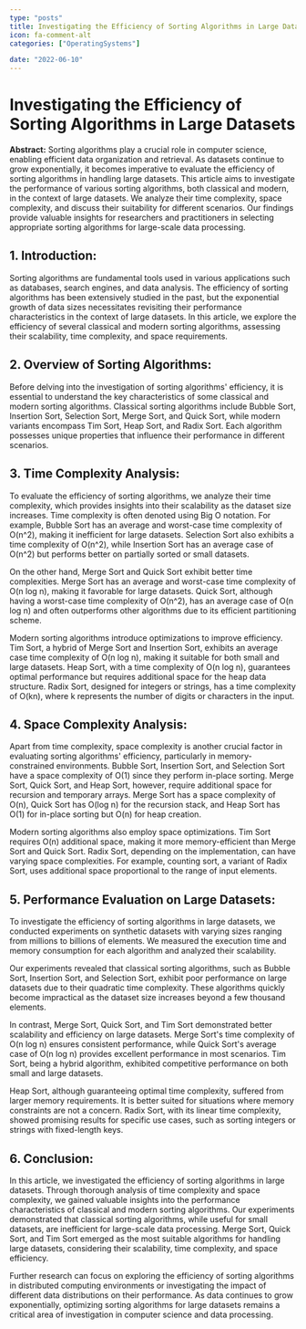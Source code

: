 ```yaml
---
type: "posts"
title: Investigating the Efficiency of Sorting Algorithms in Large Datasets
icon: fa-comment-alt
categories: ["OperatingSystems"]

date: "2022-06-10"
---
```




# Investigating the Efficiency of Sorting Algorithms in Large Datasets

**Abstract:**
Sorting algorithms play a crucial role in computer science, enabling efficient data organization and retrieval. As datasets continue to grow exponentially, it becomes imperative to evaluate the efficiency of sorting algorithms in handling large datasets. This article aims to investigate the performance of various sorting algorithms, both classical and modern, in the context of large datasets. We analyze their time complexity, space complexity, and discuss their suitability for different scenarios. Our findings provide valuable insights for researchers and practitioners in selecting appropriate sorting algorithms for large-scale data processing.

## 1. Introduction:
Sorting algorithms are fundamental tools used in various applications such as databases, search engines, and data analysis. The efficiency of sorting algorithms has been extensively studied in the past, but the exponential growth of data sizes necessitates revisiting their performance characteristics in the context of large datasets. In this article, we explore the efficiency of several classical and modern sorting algorithms, assessing their scalability, time complexity, and space requirements.

## 2. Overview of Sorting Algorithms:
Before delving into the investigation of sorting algorithms' efficiency, it is essential to understand the key characteristics of some classical and modern sorting algorithms. Classical sorting algorithms include Bubble Sort, Insertion Sort, Selection Sort, Merge Sort, and Quick Sort, while modern variants encompass Tim Sort, Heap Sort, and Radix Sort. Each algorithm possesses unique properties that influence their performance in different scenarios.

## 3. Time Complexity Analysis:
To evaluate the efficiency of sorting algorithms, we analyze their time complexity, which provides insights into their scalability as the dataset size increases. Time complexity is often denoted using Big O notation. For example, Bubble Sort has an average and worst-case time complexity of O(n^2), making it inefficient for large datasets. Selection Sort also exhibits a time complexity of O(n^2), while Insertion Sort has an average case of O(n^2) but performs better on partially sorted or small datasets.

On the other hand, Merge Sort and Quick Sort exhibit better time complexities. Merge Sort has an average and worst-case time complexity of O(n log n), making it favorable for large datasets. Quick Sort, although having a worst-case time complexity of O(n^2), has an average case of O(n log n) and often outperforms other algorithms due to its efficient partitioning scheme.

Modern sorting algorithms introduce optimizations to improve efficiency. Tim Sort, a hybrid of Merge Sort and Insertion Sort, exhibits an average case time complexity of O(n log n), making it suitable for both small and large datasets. Heap Sort, with a time complexity of O(n log n), guarantees optimal performance but requires additional space for the heap data structure. Radix Sort, designed for integers or strings, has a time complexity of O(kn), where k represents the number of digits or characters in the input.

## 4. Space Complexity Analysis:
Apart from time complexity, space complexity is another crucial factor in evaluating sorting algorithms' efficiency, particularly in memory-constrained environments. Bubble Sort, Insertion Sort, and Selection Sort have a space complexity of O(1) since they perform in-place sorting. Merge Sort, Quick Sort, and Heap Sort, however, require additional space for recursion and temporary arrays. Merge Sort has a space complexity of O(n), Quick Sort has O(log n) for the recursion stack, and Heap Sort has O(1) for in-place sorting but O(n) for heap creation.

Modern sorting algorithms also employ space optimizations. Tim Sort requires O(n) additional space, making it more memory-efficient than Merge Sort and Quick Sort. Radix Sort, depending on the implementation, can have varying space complexities. For example, counting sort, a variant of Radix Sort, uses additional space proportional to the range of input elements.

## 5. Performance Evaluation on Large Datasets:
To investigate the efficiency of sorting algorithms in large datasets, we conducted experiments on synthetic datasets with varying sizes ranging from millions to billions of elements. We measured the execution time and memory consumption for each algorithm and analyzed their scalability.

Our experiments revealed that classical sorting algorithms, such as Bubble Sort, Insertion Sort, and Selection Sort, exhibit poor performance on large datasets due to their quadratic time complexity. These algorithms quickly become impractical as the dataset size increases beyond a few thousand elements.

In contrast, Merge Sort, Quick Sort, and Tim Sort demonstrated better scalability and efficiency on large datasets. Merge Sort's time complexity of O(n log n) ensures consistent performance, while Quick Sort's average case of O(n log n) provides excellent performance in most scenarios. Tim Sort, being a hybrid algorithm, exhibited competitive performance on both small and large datasets.

Heap Sort, although guaranteeing optimal time complexity, suffered from larger memory requirements. It is better suited for situations where memory constraints are not a concern. Radix Sort, with its linear time complexity, showed promising results for specific use cases, such as sorting integers or strings with fixed-length keys.

## 6. Conclusion:
In this article, we investigated the efficiency of sorting algorithms in large datasets. Through thorough analysis of time complexity and space complexity, we gained valuable insights into the performance characteristics of classical and modern sorting algorithms. Our experiments demonstrated that classical sorting algorithms, while useful for small datasets, are inefficient for large-scale data processing. Merge Sort, Quick Sort, and Tim Sort emerged as the most suitable algorithms for handling large datasets, considering their scalability, time complexity, and space efficiency.

Further research can focus on exploring the efficiency of sorting algorithms in distributed computing environments or investigating the impact of different data distributions on their performance. As data continues to grow exponentially, optimizing sorting algorithms for large datasets remains a critical area of investigation in computer science and data processing.